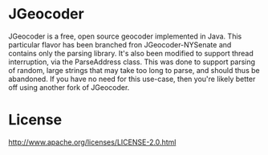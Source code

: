 JGeocoder
=========

JGeocoder is a free, open source geocoder implemented in Java. This particular 
flavor has been branched fron JGeocoder-NYSenate and contains only the parsing 
library. It's also been modified to support thread interruption, via the ParseAddress 
class. This was done to support parsing of random, large strings that may take 
too long to parse, and should thus be abandoned. If you have no need for this 
use-case, then you're likely better off using another fork of JGeocoder.

License
=========

http://www.apache.org/licenses/LICENSE-2.0.html

